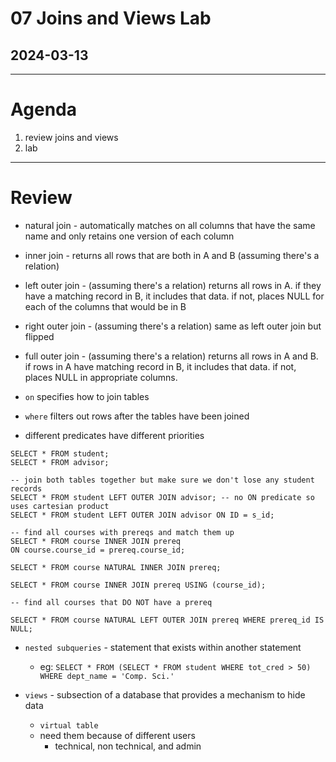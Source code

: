 # 07 Joins and Views Lab
## 2024-03-13

---

# Agenda

1. review joins and views
2. lab

---

# Review

- natural join - automatically matches on all columns that have the same name and only retains one version of each column
- inner join - returns all rows that are both in A and B (assuming there's a relation)
- left outer join - (assuming there's a relation) returns all rows in A. if they have a matching record in B, it includes that data. if not, places NULL for each of the columns that would be in B
- right outer join - (assuming there's a relation) same as left outer join but flipped
- full outer join - (assuming there's a relation) returns all rows in A and B. if rows in A have matching record in B, it includes that data. if not, places NULL in appropriate columns.

- `on` specifies how to join tables
- `where` filters out rows after the tables have been joined
- different predicates have different priorities

```
SELECT * FROM student;
SELECT * FROM advisor;

-- join both tables together but make sure we don't lose any student records
SELECT * FROM student LEFT OUTER JOIN advisor; -- no ON predicate so uses cartesian product
SELECT * FROM student LEFT OUTER JOIN advisor ON ID = s_id;

-- find all courses with prereqs and match them up
SELECT * FROM course INNER JOIN prereq
ON course.course_id = prereq.course_id;

SELECT * FROM course NATURAL INNER JOIN prereq;

SELECT * FROM course INNER JOIN prereq USING (course_id);

-- find all courses that DO NOT have a prereq

SELECT * FROM course NATURAL LEFT OUTER JOIN prereq WHERE prereq_id IS NULL;
```

- `nested subqueries` - statement that exists within another statement
  - eg: `SELECT * FROM (SELECT * FROM student WHERE tot_cred > 50) WHERE dept_name = 'Comp. Sci.'`
  
- `views` - subsection of a database that provides a mechanism to hide data
  - `virtual table`
  - need them because of different users
    - technical, non technical, and admin

